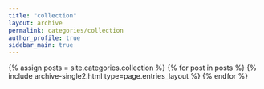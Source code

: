 ```yaml
---
title: "collection"
layout: archive
permalink: categories/collection
author_profile: true
sidebar_main: true
---
```



{% assign posts = site.categories.collection %}
{% for post in posts %} {% include archive-single2.html type=page.entries_layout %} {% endfor %}